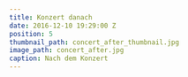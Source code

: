 ```yaml
---
title: Konzert danach
date: 2016-12-10 19:29:00 Z
position: 5
thumbnail_path: concert_after_thumbnail.jpg
image_path: concert_after.jpg
caption: Nach dem Konzert
---
```


